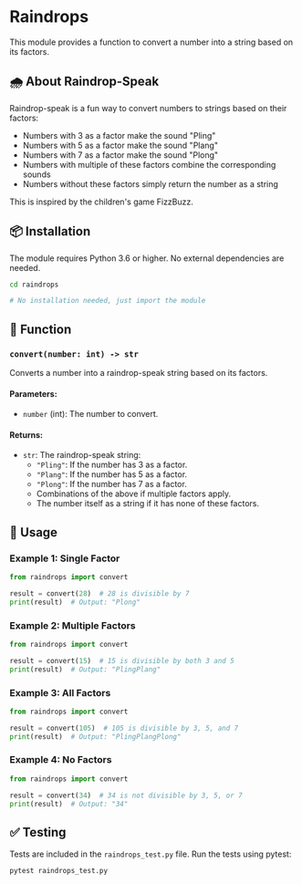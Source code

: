 # Raindrops

This module provides a function to convert a number into a string based on its factors.

## 🌧️ About Raindrop-Speak

Raindrop-speak is a fun way to convert numbers to strings based on their factors:
- Numbers with 3 as a factor make the sound "Pling"
- Numbers with 5 as a factor make the sound "Plang"
- Numbers with 7 as a factor make the sound "Plong"
- Numbers with multiple of these factors combine the corresponding sounds
- Numbers without these factors simply return the number as a string

This is inspired by the children's game FizzBuzz.

## 📦 Installation

The module requires Python 3.6 or higher. No external dependencies are needed.

```bash
cd raindrops

# No installation needed, just import the module
```

## 📝 Function

### `convert(number: int) -> str`
Converts a number into a raindrop-speak string based on its factors.

#### Parameters:
- `number` (int): The number to convert.

#### Returns:
- `str`: The raindrop-speak string:
  - `"Pling"`: If the number has 3 as a factor.
  - `"Plang"`: If the number has 5 as a factor.
  - `"Plong"`: If the number has 7 as a factor.
  - Combinations of the above if multiple factors apply.
  - The number itself as a string if it has none of these factors.

## 🚀 Usage

### Example 1: Single Factor
```python
from raindrops import convert

result = convert(28)  # 28 is divisible by 7
print(result)  # Output: "Plong"
```

### Example 2: Multiple Factors
```python
from raindrops import convert

result = convert(15)  # 15 is divisible by both 3 and 5
print(result)  # Output: "PlingPlang"
```

### Example 3: All Factors
```python
from raindrops import convert

result = convert(105)  # 105 is divisible by 3, 5, and 7
print(result)  # Output: "PlingPlangPlong"
```

### Example 4: No Factors
```python
from raindrops import convert

result = convert(34)  # 34 is not divisible by 3, 5, or 7
print(result)  # Output: "34"
```

## ✅ Testing

Tests are included in the `raindrops_test.py` file. Run the tests using pytest:

```bash
pytest raindrops_test.py
```